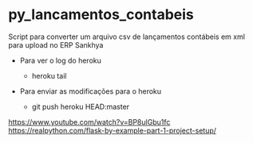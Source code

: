 # py_lancamentos_contabeis
Script para converter um arquivo csv de lançamentos contábeis em xml para upload no ERP Sankhya

- Para ver o log do heroku
  - heroku tail

- Para enviar as modificações para o heroku
  - git push heroku HEAD:master

https://www.youtube.com/watch?v=BP8ulGbu1fc
https://realpython.com/flask-by-example-part-1-project-setup/